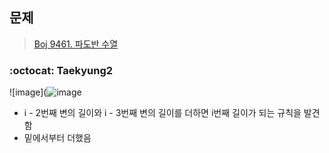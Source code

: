 ## 문제
> [Boj 9461. 파도반 수열](https://www.acmicpc.net/problem/9461)

### :octocat: Taekyung2
![image](![image](https://user-images.githubusercontent.com/37056992/96532246-6f982a80-12c6-11eb-897c-5db89936cff1.png)

- i - 2번째 변의 길이와 i - 3번째 변의 길이를 더하면 i번째 길이가 되는 규칙을 발견함
- 밑에서부터 더했음


